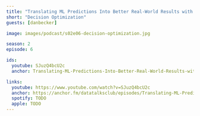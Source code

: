 ```yaml
---
title: "Translating ML Predictions Into Better Real-World Results with Decision Optimization"
short: "Decision Optimization"
guests: [danbecker]

image: images/podcast/s02e06-decision-optimization.jpg

season: 2
episode: 6

ids:
  youtube: SJuzQ4bcU2c
  anchor: Translating-ML-Predictions-Into-Better-Real-World-Results-with-Decision-Optimization---Dan-Becker-eqk0b1/a-a4maq87

links:
  youtube: https://www.youtube.com/watch?v=SJuzQ4bcU2c
  anchor: https://anchor.fm/datatalksclub/episodes/Translating-ML-Predictions-Into-Better-Real-World-Results-with-Decision-Optimization---Dan-Becker-eqk0b1/a-a4maq87
  spotify: TODO
  apple: TODO
---
```

